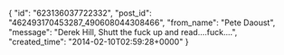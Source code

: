  {
   "id": "623136037722332",
   "post_id": "462493170453287_490608044308466",
   "from_name": "Pete Daoust",
   "message": "Derek Hill, Shutt the fuck up and read....fuck....",
   "created_time": "2014-02-10T02:59:28+0000"
 }
